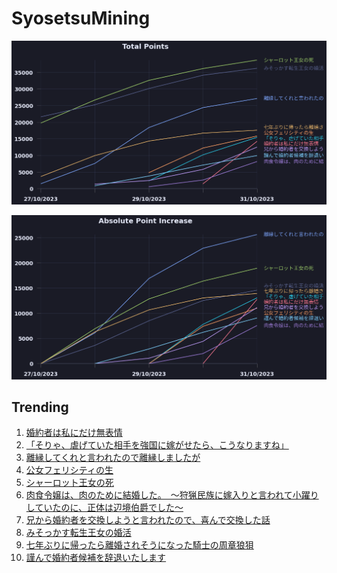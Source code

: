 # SyosetsuMining


![](https://raw.githubusercontent.com/exc4l/SyosetsuMining/main/plots/point_trend.png)

![](https://raw.githubusercontent.com/exc4l/SyosetsuMining/main/plots/point_increase.png)


## Trending

1. [婚約者は私にだけ無表情](https://ncode.syosetu.com/n0991im/)
2. [「そりゃ、虐げていた相手を強国に嫁がせたら、こうなりますね」](https://ncode.syosetu.com/n0860im/)
3. [離縁してくれと言われたので離縁しましたが](https://ncode.syosetu.com/n8672il/)
4. [公女フェリシティの生](https://ncode.syosetu.com/n0812im/)
5. [シャーロット王女の死](https://ncode.syosetu.com/n6773ii/)
6. [肉食令嬢は、肉のために結婚した。　〜狩猟民族に嫁入りと言われて小躍りしていたのに、正体は辺境伯爵でした〜](https://ncode.syosetu.com/n0898im/)
7. [兄から婚約者を交換しようと言われたので、喜んで交換した話](https://ncode.syosetu.com/n1711hd/)
8. [みそっかす転生王女の婚活](https://ncode.syosetu.com/n2523hv/)
9. [七年ぶりに帰ったら離婚されそうになった騎士の周章狼狽](https://ncode.syosetu.com/n9496il/)
10. [謹んで婚約者候補を辞退いたします](https://ncode.syosetu.com/n9801il/)
